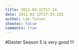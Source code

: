 ```yaml
---
title: 2011-03-12T17-24
date: 2011-03-12T17:24:23Z
author: Lee Turner
showtoc: false
comments: true
---
```


#Dexter Season 5 is very good !!!

